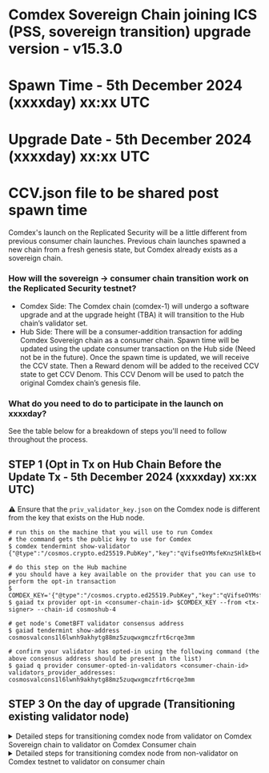 # Comdex Sovereign Chain joining ICS (PSS, sovereign transition) upgrade version - v15.3.0
# Spawn Time - 5th December 2024 (xxxxday)  xx:xx UTC
# Upgrade Date - 5th December 2024 (xxxxday)  xx:xx  UTC
# CCV.json file to be shared post spawn time

Comdex's launch on the Replicated Security will be a little different from previous consumer chain launches. Previous chain launches spawned a new chain from a fresh genesis state, but Comdex already exists as a sovereign chain.

### How will the sovereign -> consumer chain transition work on the Replicated Security testnet?

* Comdex Side: The Comdex chain (comdex-1) will undergo a software upgrade and at the upgrade height (TBA) it will transition to the Hub chain’s validator set.
* Hub Side: There will be a consumer-addition transaction for adding Comdex Sovereign chain as a consumer chain. Spawn time will be updated using the update consumer transaction on the Hub side (Need not be in the future). Once the spawn time is updated, we will receive the CCV state. Then a Reward denom will be added to the received CCV state to get CCV Denom. This CCV Denom will be used to patch the original Comdex chain’s genesis file.

### What do you need to do to participate in the launch on xxxxday?
See the table below for a breakdown of steps you'll need to follow throughout the process. 
 
## STEP 1 (Opt in Tx on Hub Chain Before the Update Tx - 5th December 2024 (xxxxday)  xx:xx  UTC)

⚠️ Ensure that the `priv_validator_key.json` on the Comdex node is different from the key that exists on the Hub node.

	# run this on the machine that you will use to run Comdex
	# the command gets the public key to use for Comdex
	$ comdex tendermint show-validator
	{"@type":"/cosmos.crypto.ed25519.PubKey","key":"qVifseOYMsfeKnzSHlkEb+0ZZeuZrVPJ7sqMZJHAbBc="}
	
	# do this step on the Hub machine
	# you should have a key available on the provider that you can use to perform the opt-in transaction
	$ COMDEX_KEY='{"@type":"/cosmos.crypto.ed25519.PubKey","key":"qVifseOYMsfeKnzSHlkEb+0ZZeuZrVPJ7sqMZJHAbBc="}'
	$ gaiad tx provider opt-in <consumer-chain-id> $COMDEX_KEY --from <tx-signer> --chain-id cosmoshub-4
	
	# get node's CometBFT validator consensus address
	$ gaiad tendermint show-address
	cosmosvalcons1l6lwnh9akhytg88mz5zuqwxgmczfrt6crqe3mm

	# confirm your validator has opted-in using the following command (the above consensus address should be present in the list)
	$ gaiad q provider consumer-opted-in-validators <consumer-chain-id>
	validators_provider_addresses: cosmosvalcons1l6lwnh9akhytg88mz5zuqwxgmczfrt6crqe3mm

##  STEP 3 On the day of upgrade (Transitioning existing validator node)

<details><summary>Detailed steps for transitioning comdex node from validator on Comdex Sovereign chain to validator on Comdex Consumer chain</summary>
<br>

Download v15.3.0 Binary
```shell
cd comdex
git pull
git checkout v15.3.0
make install

#Should be v15.3.0
comdex version
```

Download and Copy the ccv.json file [Will Be Updated]
```shell
wget -O $HOME/.comdex/config/ccv.json https://raw.githubusercontent.com/comdex-official/networks/main/mainnet/ICS/ccv.json
```

Make directories in cosmovisor and copy binaries
```shell
mkdir -p $HOME/.comdex/cosmovisor/upgrades/v15.3.0/bin/
cp $HOME/go/bin/comdex $HOME/.comdex/cosmovisor/upgrades/v15.3.0/bin/
```

Start the node/service

```shell
comdex start
```
</details>

<details><summary>Detailed steps for transitioning comdex node from non-validator on Comdex testnet to validator on consumer chain</summary>
<br>


Download v15.3.0 Binary
```shell
cd comdex
git pull
git checkout v15.3.0
make install

#Should be v15.3.0
comdex version
```

Make directories in cosmovisor and copy binaries
```
mkdir -p $HOME/.comdex/cosmovisor/upgrades/v15.3.0/bin/
cp $HOME/go/bin/comdex $HOME/.comdex/cosmovisor/upgrades/v15.3.0/bin/
```

Download new Sovereign genesis
```
mkdir -p $HOME/.comdex/config/
wget -O $HOME/.comdex/config/ccv.json 
```

Restart the Service
```
sudo service comdex restart && journalctl -u comdex -f -o cat
```

</details>
